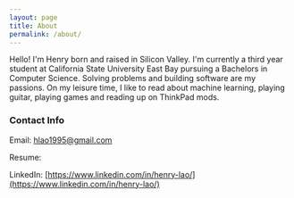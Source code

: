 ```yaml
---
layout: page
title: About
permalink: /about/
---
```


Hello! I'm Henry born and raised in Silicon Valley. I'm currently a third year student at California State University East Bay pursuing a Bachelors in Computer Science. Solving problems and building software are my passions. On my leisure time, I like to read about machine learning, playing guitar, playing games and reading up on ThinkPad mods.


### Contact Info

Email: [hlao1995@gmail.com](mailto:hlao1995@gmail.com)

Resume:

LinkedIn: [https://www.linkedin.com/in/henry-lao/](https://www.linkedin.com/in/henry-lao/)
